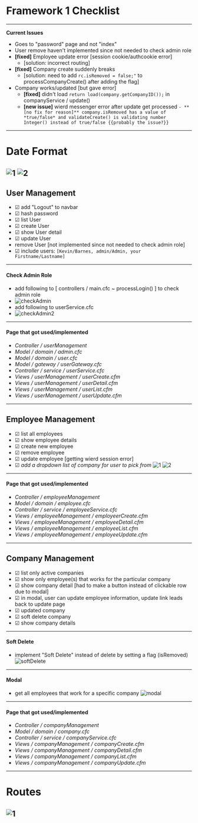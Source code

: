 # Framework 1 Checklist #
---
**Current Issues**
- Goes to "password" page and not "index"
- User remove haven't implemented since not needed to check admin role
- **[fixed]** Employee update error [session cookie/authcookie error]
   - [solution: incorrect routing]
- **[fixed]** Company create suddenly breaks 
  - [solution: need to add ```rc.isRemoved = false;"``` to processCompanyCreate() after adding the flag]
- Company works/updated [but gave error]
  - **[fixed]** didn't load ```return load(company.getCompanyID());``` in companyService / update()
  - **[new issue]** wierd messenger error after update get processed
  ```- **[no fix for reason]** company.isRemoved has a value of *true/false* and validateCreate() is validating number Integer() instead of true/false {{probably the issue?}}```
---
# Date Format #
![1](https://user-images.githubusercontent.com/46738881/56295691-c54caf00-60f2-11e9-9c5d-5fb0d845d457.PNG)
![2](https://user-images.githubusercontent.com/46738881/56295756-d990ac00-60f2-11e9-9379-22610da61213.PNG)
---
## User Management ##
- ☑ add "Logout" to navbar
- ☑ hash password
- ☑ list User
- ☑ create User
- ☑ show User detail
- ☑ update User
- remove User [not implemented since not needed to check admin role]
- ☑ include users: ```[Kevin/Barnes, admin/Admin, your Firstname/Lastname]```
---
#### Check Admin Role ####
- add following to [ controllers / main.cfc  ~  processLogin() ] to check admin role
- ![checkAdmin](https://user-images.githubusercontent.com/46738881/56229531-bce76c00-603f-11e9-9df1-d2510f14e0ba.PNG)
- add following to userService.cfc
- ![checkAdmin2](https://user-images.githubusercontent.com/46738881/56230599-3f712b00-6042-11e9-9d3d-ae9e97bbc0b9.PNG)
---  
#### Page that got used/implemented ####
- *Controller / userManagement*
- *Model / domain / admin.cfc*
- *Model / domain / user.cfc*
- *Model / gateway / userGateway.cfc*
- *Controller / service / userService.cfc*
- *Views / userManagement / userCreate.cfm* 
- *Views / userManagement / userDetail.cfm* 
- *Views / userManagement / userList.cfm*  
- *Views / userManagement / userUpdate.cfm* 
---  
## Employee Management ##
- ☑ list all employees 
- ☑ show employee details
- ☑ create new employee
- ☑ remove employee
- ☑  update employee [getting wierd session error] 
- ☑ *add a dropdown list of company for user to pick from*
![1](https://user-images.githubusercontent.com/46738881/56295236-14461480-60f2-11e9-8bb4-746315b80d95.PNG)
![2](https://user-images.githubusercontent.com/46738881/56295395-625b1800-60f2-11e9-82c2-f2f974cb1a4f.PNG)

---  
#### Page that got used/implemented ####
- *Controller / employeeManagement*
- *Model / domain / employee.cfc*
- *Controller / service / employeeService.cfc*
- *Views / employeeManagement / employeerCreate.cfm* 
- *Views / employeeManagement / employeeDetail.cfm* 
- *Views / employeeManagement / employeeList.cfm*   
- *Views / employeeManagement / employeeUpdate.cfm*
---    
## Company Management ##
- ☑ list only active companies
- ☑ show only employee(s) that works for the particular company
- ☑ show company detail [had to make a button instead of clickable row due to modal]
- ☑ in modal, user can update employee information, update link leads back to update page
- ☑ updated company
- ☑ soft delete company
- ☑ show company details
---
#### Soft Delete ####
- implement "Soft Delete" instead of delete by setting a flag (isRemoved)
![softDelete](https://user-images.githubusercontent.com/46738881/56235006-181f5b80-604c-11e9-8c63-588ccba939e5.PNG)
---
#### Modal ####
- get all employees that work for a specific company
![modal](https://user-images.githubusercontent.com/46738881/56240665-ad751c80-6059-11e9-9052-b4160cf91e90.PNG)
---
#### Page that got used/implemented ####
- *Controller / companyManagement*
- *Model / domain / company.cfc*
- *Controller / service / companyService.cfc*
- *Views / companyManagement / companyCreate.cfm* 
- *Views / companyManagement / companyDetail.cfm* 
- *Views / companyManagement / companyList.cfm*   
- *Views / companyManagement / companyUpdate.cfm*
---
# Routes #
![1](https://user-images.githubusercontent.com/46738881/56293089-0e4e3480-60ee-11e9-92a7-e5d3565723d7.PNG)
---
